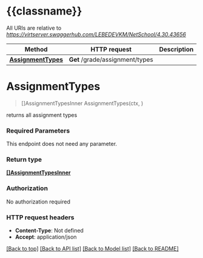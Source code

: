 # {{classname}}

All URIs are relative to *https://virtserver.swaggerhub.com/LEBEDEVKM/NetSchool/4.30.43656*

Method | HTTP request | Description
------------- | ------------- | -------------
[**AssignmentTypes**](AssignmentApi.md#AssignmentTypes) | **Get** /grade/assignment/types | 

# **AssignmentTypes**
> []AssignmentTypesInner AssignmentTypes(ctx, )


returns all assignment types

### Required Parameters
This endpoint does not need any parameter.

### Return type

[**[]AssignmentTypesInner**](array.md)

### Authorization

No authorization required

### HTTP request headers

 - **Content-Type**: Not defined
 - **Accept**: application/json

[[Back to top]](#) [[Back to API list]](../README.md#documentation-for-api-endpoints) [[Back to Model list]](../README.md#documentation-for-models) [[Back to README]](../README.md)

